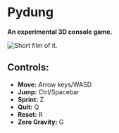 # Pydung

**An experimental 3D console game.**

![Short film of it.](https://i.imgur.com/wy8kN8S.gifv)

## Controls:
* **Move:** Arrow keys/WASD
* **Jump:** Ctrl/Spacebar
* **Sprint:** Z
* **Quit:** Q
* **Reset:** R
* **Zero Gravity:** G